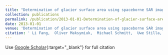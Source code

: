 ```yaml
---
title: "Determination of glacier surface area using spaceborne SAR imagery"
collection: publications
permalink: /publication/2013-01-01-Determination-of-glacier-surface-area-using-spaceborne-SAR-imagery
date: 2013-01-01
venue: 'Determination of glacier surface area using spaceborne SAR imagery'
citation: ' Li Fang,  Oliver Maksymiuk,  Michael Schmitt,  Uwe Stilla, &quot;Determination of glacier surface area using spaceborne SAR imagery.&quot; Determination of glacier surface area using spaceborne SAR imagery, 2013.'
---
```

Use [Google Scholar](https://scholar.google.com/scholar?q=Determination+of+glacier+surface+area+using+spaceborne+SAR+imagery){:target="_blank"} for full citation